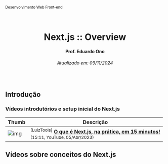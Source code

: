 <sup>Desenvolvimento Web Front-end</sup>
<img alt="" width="99%" height="2px" align="right">

&nbsp;

<h1 align="center">Next.js :: Overview</h1>
<h4 align="center">Prof. Eduardo Ono</h4>
<h6 align="center">Atualizado em: 09/11/2024</h6>

&nbsp;

## Introdução

### Vídeos introdutórios e setup inicial do Next.js

| Thumb | Descrição |
| --- | --- |
| ![img](https://img.youtube.com/vi/QsSUbuYeEFk/default.jpg) | <sup>[LuizTools]</sup> [__O que é Next.js, na prática, em 15 minutos!__](https://www.youtube.com/watch?v=QsSUbuYeEFk)<br><sub>(15:11, YouTube, 05/Abr/2023)</sub> |

## Vídeos sobre conceitos do Next.js




&nbsp;
